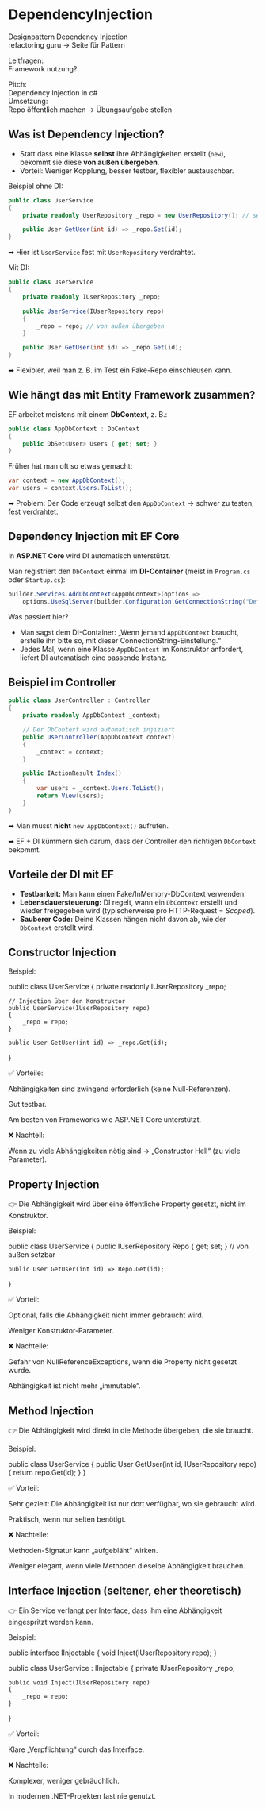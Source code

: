 # DependencyInjection
Designpattern Dependency Injection<br>
refactoring guru -> Seite für Pattern<br>

Leitfragen:<br>
Framework nutzung?<br>

Pitch:<br>
Dependency Injection in c#<br>
Umsetzung:<br>
Repo öffentlich machen -> Übungsaufgabe stellen<br>


## **Was ist Dependency Injection?**

- Statt dass eine Klasse **selbst** ihre Abhängigkeiten erstellt (`new`), bekommt sie diese **von außen übergeben**.
- Vorteil: Weniger Kopplung, besser testbar, flexibler austauschbar.

Beispiel ohne DI:

```csharp
public class UserService
{
    private readonly UserRepository _repo = new UserRepository(); // selbst erzeugt

    public User GetUser(int id) => _repo.Get(id);
}
```

➡ Hier ist `UserService` fest mit `UserRepository` verdrahtet.

Mit DI:

```csharp
public class UserService
{
    private readonly IUserRepository _repo;

    public UserService(IUserRepository repo)
    {
        _repo = repo; // von außen übergeben
    }

    public User GetUser(int id) => _repo.Get(id);
}
```

➡ Flexibler, weil man z. B. im Test ein Fake-Repo einschleusen kann.

## Wie hängt das mit Entity Framework zusammen?

EF arbeitet meistens mit einem **DbContext**, z. B.:

```csharp
public class AppDbContext : DbContext
{
    public DbSet<User> Users { get; set; }
}
```

Früher hat man oft so etwas gemacht:

```csharp
var context = new AppDbContext();
var users = context.Users.ToList();
```

➡ Problem: Der Code erzeugt selbst den `AppDbContext` → schwer zu testen, fest verdrahtet.

## Dependency Injection mit EF Core

In **ASP.NET Core** wird DI automatisch unterstützt.

Man registriert den `DbContext` einmal im **DI-Container** (meist in `Program.cs` oder `Startup.cs`):

```csharp
builder.Services.AddDbContext<AppDbContext>(options =>
    options.UseSqlServer(builder.Configuration.GetConnectionString("DefaultConnection")));
```

Was passiert hier?

- Man sagst dem DI-Container: „Wenn jemand `AppDbContext` braucht, erstelle ihn bitte so, mit dieser ConnectionString-Einstellung.“
- Jedes Mal, wenn eine Klasse `AppDbContext` im Konstruktor anfordert, liefert DI automatisch eine passende Instanz.

## Beispiel im Controller

```csharp
public class UserController : Controller
{
    private readonly AppDbContext _context;

    // Der DbContext wird automatisch injiziert
    public UserController(AppDbContext context)
    {
        _context = context;
    }

    public IActionResult Index()
    {
        var users = _context.Users.ToList();
        return View(users);
    }
}
```

➡ Man musst **nicht** `new AppDbContext()` aufrufen.

➡ EF + DI kümmern sich darum, dass der Controller den richtigen `DbContext` bekommt.

## Vorteile der DI mit EF

- **Testbarkeit:** Man kann einen Fake/InMemory-DbContext verwenden.
- **Lebensdauersteuerung:** DI regelt, wann ein `DbContext` erstellt und wieder freigegeben wird (typischerweise pro HTTP-Request = *Scoped*).
- **Sauberer Code:** Deine Klassen hängen nicht davon ab, wie der `DbContext` erstellt wird.

## Constructor Injection

Beispiel:

public class UserService
{
    private readonly IUserRepository _repo;

    // Injection über den Konstruktor
    public UserService(IUserRepository repo)
    {
        _repo = repo;
    }

    public User GetUser(int id) => _repo.Get(id);
}


✅ Vorteile:

Abhängigkeiten sind zwingend erforderlich (keine Null-Referenzen).

Gut testbar.

Am besten von Frameworks wie ASP.NET Core unterstützt.

❌ Nachteil:

Wenn zu viele Abhängigkeiten nötig sind → „Constructor Hell“ (zu viele Parameter).

## Property Injection

👉 Die Abhängigkeit wird über eine öffentliche Property gesetzt, nicht im Konstruktor.

Beispiel:

public class UserService
{
    public IUserRepository Repo { get; set; } // von außen setzbar

    public User GetUser(int id) => Repo.Get(id);
}


✅ Vorteil:

Optional, falls die Abhängigkeit nicht immer gebraucht wird.

Weniger Konstruktor-Parameter.

❌ Nachteile:

Gefahr von NullReferenceExceptions, wenn die Property nicht gesetzt wurde.

Abhängigkeit ist nicht mehr „immutable“.

## Method Injection

👉 Die Abhängigkeit wird direkt in die Methode übergeben, die sie braucht.

Beispiel:

public class UserService
{
    public User GetUser(int id, IUserRepository repo)
    {
        return repo.Get(id);
    }
}


✅ Vorteil:

Sehr gezielt: Die Abhängigkeit ist nur dort verfügbar, wo sie gebraucht wird.

Praktisch, wenn nur selten benötigt.

❌ Nachteile:

Methoden-Signatur kann „aufgebläht“ wirken.

Weniger elegant, wenn viele Methoden dieselbe Abhängigkeit brauchen.

## Interface Injection (seltener, eher theoretisch)

👉 Ein Service verlangt per Interface, dass ihm eine Abhängigkeit eingespritzt werden kann.

Beispiel:

public interface IInjectable
{
    void Inject(IUserRepository repo);
}

public class UserService : IInjectable
{
    private IUserRepository _repo;

    public void Inject(IUserRepository repo)
    {
        _repo = repo;
    }
}


✅ Vorteil:

Klare „Verpflichtung“ durch das Interface.

❌ Nachteile:

Komplexer, weniger gebräuchlich.

In modernen .NET-Projekten fast nie genutzt.

